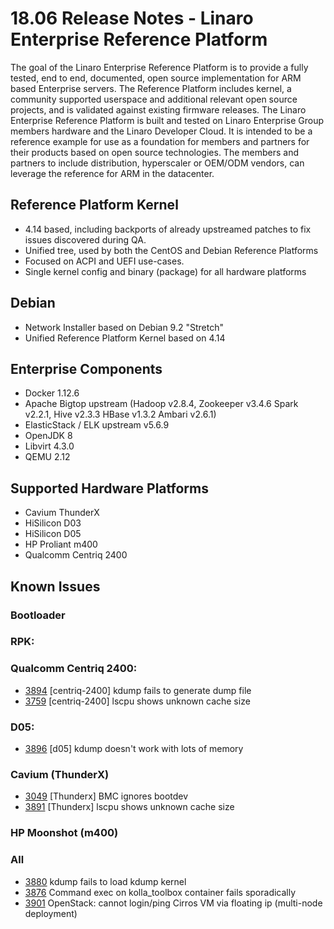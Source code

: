 # 18.06 Release Notes - Linaro Enterprise Reference Platform

The goal of the Linaro Enterprise Reference Platform is to provide a fully tested, end to end, documented, open source implementation for ARM based Enterprise servers. The Reference Platform includes kernel, a community supported userspace and additional relevant open source projects, and is validated against existing firmware releases. The Linaro Enterprise Reference Platform is built and tested on Linaro Enterprise Group members hardware and the Linaro Developer Cloud. It is intended to be a reference example for use as a foundation for members and partners for their products based on open source technologies. The members and partners to include distribution, hyperscaler or OEM/ODM vendors, can leverage the reference for ARM in the datacenter.

## Reference Platform Kernel

- 4.14 based, including backports of already upstreamed patches to fix issues discovered during QA.
- Unified tree, used by both the CentOS and Debian Reference Platforms
- Focused on ACPI and UEFI use-cases.
- Single kernel config and binary (package) for all hardware platforms

## Debian

- Network Installer based on Debian 9.2 "Stretch"
- Unified Reference Platform Kernel based on 4.14

## Enterprise Components
- Docker 1.12.6
- Apache Bigtop upstream (Hadoop v2.8.4, Zookeeper v3.4.6 Spark v2.2.1, Hive v2.3.3 HBase v1.3.2 Ambari v2.6.1)
- ElasticStack / ELK upstream v5.6.9
- OpenJDK 8
- Libvirt 4.3.0
- QEMU 2.12

## Supported Hardware Platforms

- Cavium ThunderX
- HiSilicon D03
- HiSilicon D05
- HP Proliant m400
- Qualcomm Centriq 2400

## Known Issues

### Bootloader

### RPK:

### Qualcomm Centriq 2400:
- [3894](https://bugs.linaro.org/show_bug.cgi?id=3894) [centriq-2400] kdump fails to generate dump file
- [3759](https://bugs.linaro.org/show_bug.cgi?id=3759) [centriq-2400] lscpu shows unknown cache size


### D05:
- [3896](https://bugs.linaro.org/show_bug.cgi?id=3896) [d05] kdump doesn't work with lots of memory

### Cavium (ThunderX)
- [3049](https://bugs.linaro.org/show_bug.cgi?id=3049) [Thunderx] BMC ignores bootdev
- [3891](https://bugs.linaro.org/show_bug.cgi?id=3891) [Thunderx] lscpu shows unknown cache size


### HP Moonshot (m400)

### All
- [3880](https://bugs.linaro.org/show_bug.cgi?id=3880) kdump fails to load kdump kernel
- [3876](https://bugs.linaro.org/show_bug.cgi?id=3876) Command exec on kolla_toolbox container fails sporadically
- [3901](https://bugs.linaro.org/show_bug.cgi?id=3901) OpenStack: cannot login/ping Cirros VM via floating ip (multi-node deployment)
